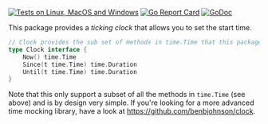 [![Tests on Linux, MacOS and Windows](https://github.com/bep/clock/workflows/Test/badge.svg)](https://github.com/bep/clock/actions?query=workflow:Test)
[![Go Report Card](https://goreportcard.com/badge/github.com/bep/clock)](https://goreportcard.com/report/github.com/bep/clock)
[![GoDoc](https://godoc.org/github.com/bep/clock?status.svg)](https://godoc.org/github.com/bep/clock)

This package provides a _ticking clock_ that allows you to set the start time.

```go
// Clock provides the sub set of methods in time.Time that this package provides.
type Clock interface {
	Now() time.Time
	Since(t time.Time) time.Duration
	Until(t time.Time) time.Duration
}
```

Note that this only support a subset of all the methods in `time.Time` (see above) and is by design very simple. If you're looking for a more advanced time mocking library, have a look at https://github.com/benbjohnson/clock.
